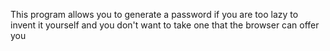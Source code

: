 This program allows you to generate a password if you are too lazy to invent
it yourself and you don't want to take one that the browser can offer you
